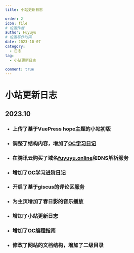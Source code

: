 ```yaml
---
title: 小站更新日志

order: 2
icon: file
# 设置作者
author: Fuyuyu
# 设置写作时间
date: 2023-10-07
category:
  - 日志
tag:
  - 小站更新日志

comment: true
---
```


# 小站更新日志

## 2023.10

- ### 上传了基于VuePress hope主题的小站初版

- ### 调整了结构内容，增加了[OC学习日记](/tec/basic/README.md)

- ### 在腾讯云购买了域名[fuyuyu.online](https://fuyuyu.online)和DNS解析服务

- ### 增加了[OC学习进阶日记](/tec/advanced/README.md)

- ### 开启了基于giscus的评论区服务

- ### 为主页增加了春日影的音乐播放

- ### 增加了小站更新日志

- ### 增加了[OC编程指南](/tec/basic/OC编程指南.md)

- ### 修改了网站的文档结构，增加了二级目录

  
